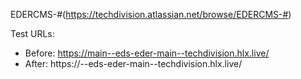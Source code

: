 EDERCMS-#(https://techdivision.atlassian.net/browse/EDERCMS-#)

Test URLs:
- Before: https://main--eds-eder-main--techdivision.hlx.live/
- After: https://<branch>--eds-eder-main--techdivision.hlx.live/

